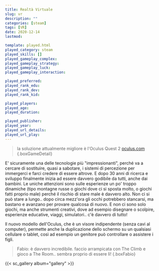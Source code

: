 ```yaml
---
title: Realtà Virtuale
slug: vr
description: ""
categories: [steam]
tags: [VR]
date: 2020-12-14
lastmod: 

template: played.html
played_category: steam
played_skills: []
played_gameplay_complex: 
played_gameplay_strategy: 
played_gameplay_luck: 
played_gameplay_interaction: 

played_preferred: 
played_rank_edu: 
played_rank_dev: 
played_rank_kid: 

played_players: 
played_age: 
played_duration: 

played_publisher: 
played_year: 
played_url_details: 
played_url_play: 
---
```


> la soluzione attualmente migliore è l'Oculus Quest 2
> [oculus.com](https://www.oculus.com)
{.boxGameDetail}

E' sicuramente una delle tecnologie più "impressionanti", perché va a cercare di sostituire, quasi a sabotare, i sistemi di percezione per immergerci e farci credere di essere altrove.
E dopo 30 anni di ricerca e sviluppo finalmente inizia ad essere davvero godibile da tutti, anche dai bambini.
Le uniche attenzioni sono sulle esperienze un po' troppo dinamiche (tipo montagne russe o giochi dove ci si sposta molto, o giochi fatti proprio male) perché il rischio di stare male è davvero alto.
Non ci si può stare a lungo.. dopo circa mezz'ora gli occhi potrebbero stancarsi, ma bastano e avanzano per provare qualcosa di nuovo.
E non ci sono solo giochi, ma anche strumenti creativi, dove ad esempio disegnare o scolpire, esperienze educative, viaggi, simulatori.. c'è davvero di tutto!

Il nuovo modello dell'Oculus, che è un visore indipendente (senza cavi al computer), permette anche la duplicazione dello schermo su un qualsiasi cellulare o tablet, così ad esempio un genitore può controllare o assistere i figli.

> Fabio: è davvero incredibile. faccio arrampicata con The Climb e gioco a The Room.. sembra proprio di essere lì!
{.boxFabio}

{{< sc_gallery album="gallery" >}}
